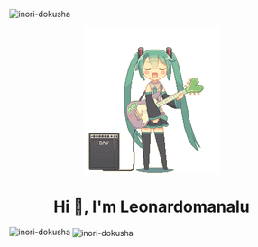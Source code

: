 <p align="left"> <img src="https://komarev.com/ghpvc/?username=inori-dokusha&label=Profile%20views&color=0e75b6&style=flat" alt="inori-dokusha" /> </p>
<div align="center">
  <img src="guitar-amp-electric-guitar.gif">
</div>
<h1 align="center">Hi 👋, I'm Leonardomanalu</h1>

<p><img align="left" src="https://github-readme-stats.vercel.app/api/top-langs?username=inori-dokusha&show_icons=true&locale=en&layout=pie&theme=vue" alt="inori-dokusha" /></p>

<p>&nbsp;<img align="center" src="https://github-readme-stats.vercel.app/api?username=inori-dokusha&show_icons=true&locale=en&theme=vue" alt="inori-dokusha" /></p>
